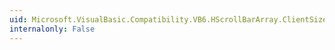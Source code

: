 ```yaml
---
uid: Microsoft.VisualBasic.Compatibility.VB6.HScrollBarArray.ClientSizeChanged
internalonly: False
---
```

